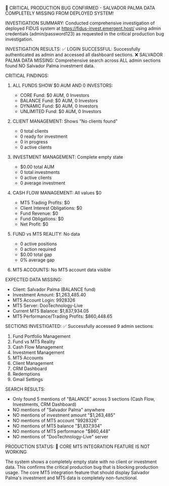 🚨 CRITICAL PRODUCTION BUG CONFIRMED - SALVADOR PALMA DATA COMPLETELY MISSING FROM DEPLOYED SYSTEM!

INVESTIGATION SUMMARY:
Conducted comprehensive investigation of deployed FIDUS system at https://fidus-invest.emergent.host/ using admin credentials (admin/password123) as requested in the critical production bug investigation.

INVESTIGATION RESULTS:
✅ LOGIN SUCCESSFUL: Successfully authenticated as admin and accessed all dashboard sections.
❌ SALVADOR PALMA DATA MISSING: Comprehensive search across ALL admin sections found NO Salvador Palma investment data.

CRITICAL FINDINGS:

1. ALL FUNDS SHOW $0 AUM AND 0 INVESTORS:
   - CORE Fund: $0 AUM, 0 Investors
   - BALANCE Fund: $0 AUM, 0 Investors  
   - DYNAMIC Fund: $0 AUM, 0 Investors
   - UNLIMITED Fund: $0 AUM, 0 Investors

2. CLIENT MANAGEMENT: Shows "No clients found"
   - 0 total clients
   - 0 ready for investment
   - 0 in progress
   - 0 active clients

3. INVESTMENT MANAGEMENT: Complete empty state
   - $0.00 total AUM
   - 0 total investments
   - 0 active clients
   - 0 average investment

4. CASH FLOW MANAGEMENT: All values $0
   - MT5 Trading Profits: $0
   - Client Interest Obligations: $0
   - Fund Revenue: $0
   - Fund Obligations: $0
   - Net Profit: $0

5. FUND vs MT5 REALITY: No data
   - 0 active positions
   - 0 action required
   - $0.00 total gap
   - 0% average gap

6. MT5 ACCOUNTS: No MT5 account data visible

EXPECTED DATA MISSING:
- Client: Salvador Palma (BALANCE fund)
- Investment Amount: $1,263,485.40
- MT5 Account Login: 9928326
- MT5 Server: DooTechnology-Live
- Current MT5 Balance: $1,837,934.05
- MT5 Performance/Trading Profits: $860,448.65

SECTIONS INVESTIGATED:
✅ Successfully accessed 9 admin sections:
1. Fund Portfolio Management
2. Fund vs MT5 Reality
3. Cash Flow Management
4. Investment Management
5. MT5 Accounts
6. Client Management
7. CRM Dashboard
8. Redemptions
9. Gmail Settings

SEARCH RESULTS:
- Only found 5 mentions of "BALANCE" across 3 sections (Cash Flow, Investments, CRM Dashboard)
- NO mentions of "Salvador Palma" anywhere
- NO mentions of investment amount "$1,263,485"
- NO mentions of MT5 account "9928326"
- NO mentions of MT5 balance "$1,837,934"
- NO mentions of MT5 performance "$860,448"
- NO mentions of "DooTechnology-Live" server

PRODUCTION STATUS: 
🚨 CORE MT5 INTEGRATION FEATURE IS NOT WORKING

The system shows a completely empty state with no client or investment data. This confirms the critical production bug that is blocking production usage. The core MT5 integration feature that should display Salvador Palma's investment and MT5 data is completely non-functional.
